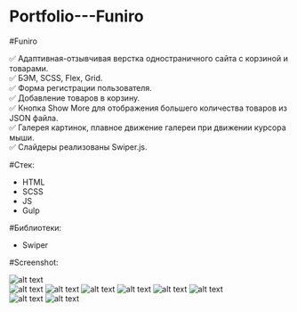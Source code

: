 # Portfolio---Funiro  

#Funiro  

:white_check_mark: Адаптивная-отзывчивая верстка одностраничного сайта с корзиной и товарами.  
:white_check_mark: БЭМ, SCSS, Flex, Grid.  
:white_check_mark: Форма регистрации пользователя.  
:white_check_mark: Добавление товаров в корзину.  
:white_check_mark: Кнопка Show More для отображения большего количества товаров из JSON файла.  
:white_check_mark: Галерея картинок, плавное движение галереи при движении курсора мыши.  
:white_check_mark: Слайдеры реализованы Swiper.js.  

#Стек:  
- HTML  
- SCSS  
- JS  
- Gulp  

#Библиотеки:  
- Swiper  

#Screenshot:  
  
![alt text](screenshot/img7.png "Сайт")  
![alt text](screenshot/img1.png "Слайдер1")
![alt text](screenshot/img2.png "Карточки товаров")
![alt text](screenshot/img3.png "Корзина покупок")
![alt text](screenshot/img4.png "Форма регистрации")
![alt text](screenshot/img5.png "Слайдер2")
![alt text](screenshot/img6.png "Галерея")  
![alt text](screenshot/img8.png "Моб.версия")
![alt text](screenshot/img9.png "Моб.версия")

